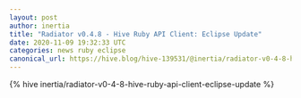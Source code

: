 ```yaml
---
layout: post
author: inertia
title: "Radiator v0.4.8 - Hive Ruby API Client: Eclipse Update"
date: 2020-11-09 19:32:33 UTC
categories: news ruby eclipse
canonical_url: https://hive.blog/hive-139531/@inertia/radiator-v0-4-8-hive-ruby-api-client-eclipse-update
---
```

{% hive inertia/radiator-v0-4-8-hive-ruby-api-client-eclipse-update %}
